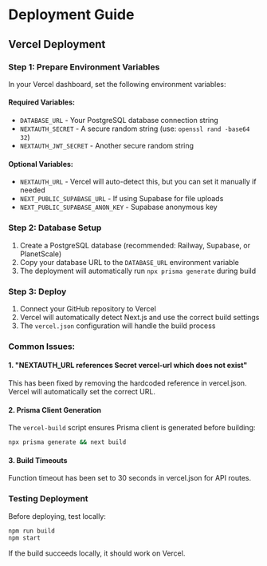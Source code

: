# Deployment Guide

## Vercel Deployment

### Step 1: Prepare Environment Variables

In your Vercel dashboard, set the following environment variables:

#### Required Variables:
- `DATABASE_URL` - Your PostgreSQL database connection string
- `NEXTAUTH_SECRET` - A secure random string (use: `openssl rand -base64 32`)
- `NEXTAUTH_JWT_SECRET` - Another secure random string

#### Optional Variables:
- `NEXTAUTH_URL` - Vercel will auto-detect this, but you can set it manually if needed
- `NEXT_PUBLIC_SUPABASE_URL` - If using Supabase for file uploads
- `NEXT_PUBLIC_SUPABASE_ANON_KEY` - Supabase anonymous key

### Step 2: Database Setup

1. Create a PostgreSQL database (recommended: Railway, Supabase, or PlanetScale)
2. Copy your database URL to the `DATABASE_URL` environment variable
3. The deployment will automatically run `npx prisma generate` during build

### Step 3: Deploy

1. Connect your GitHub repository to Vercel
2. Vercel will automatically detect Next.js and use the correct build settings
3. The `vercel.json` configuration will handle the build process

### Common Issues:

#### 1. "NEXTAUTH_URL references Secret vercel-url which does not exist"
This has been fixed by removing the hardcoded reference in vercel.json. Vercel will automatically set the correct URL.

#### 2. Prisma Client Generation
The `vercel-build` script ensures Prisma client is generated before building:
```bash
npx prisma generate && next build
```

#### 3. Build Timeouts
Function timeout has been set to 30 seconds in vercel.json for API routes.

### Testing Deployment

Before deploying, test locally:
```bash
npm run build
npm start
```

If the build succeeds locally, it should work on Vercel.
